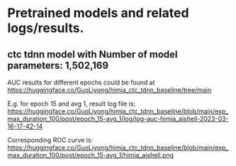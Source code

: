 # Pretrained models and related logs/results.

## ctc tdnn model with Number of model parameters: 1,502,169

AUC results for different epochs could be found at <https://huggingface.co/GuoLiyong/himia_ctc_tdnn_baseline/tree/main>

E.g. for epoch 15 and avg 1, result log file is: <https://huggingface.co/GuoLiyong/himia_ctc_tdnn_baseline/blob/main/exp_max_duration_100/post/epoch_15-avg_1/log/log-auc-himia_aishell-2023-03-16-17-42-14>

Corresponding ROC curve is: <https://huggingface.co/GuoLiyong/himia_ctc_tdnn_baseline/blob/main/exp_max_duration_100/post/epoch_15-avg_1/himia_aishell.png>

